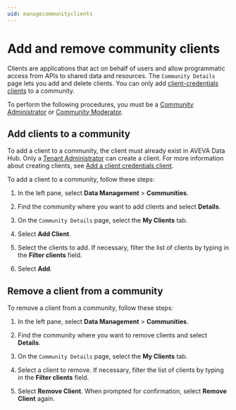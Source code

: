 ```yaml
---
uid: managecommunityclients
---
```


# Add and remove community clients

Clients are applications that act on behalf of users and allow programmatic access from APIs to shared data and resources. The `Community Details` page lets you add and delete clients. You can only add [client-credentials clients](xref:ccClients) to a community.

To perform the following procedures, you must be a [Community Administrator](xref:communityroles#community-administrator) or [Community Moderator](xref:communityroles#community-moderator).

## Add clients to a community

To add a client to a community, the client must already exist in AVEVA Data Hub. Only a [Tenant Administrator](xref:communityroles#tenant-administrator) can create a client. For more information about creating clients, see [Add a client credentials client](xref:gpClientCredentialsClient).

To add a client to a community, follow these steps:

1. In the left pane, select **Data Management** > **Communities**.

1. Find the community where you want to add clients and select **Details**.

1. On the `Community Details` page, select the **My Clients** tab.

1. Select **Add Client**.

1. Select the clients to add. If necessary, filter the list of clients by typing in the **Filter clients** field.

1. Select **Add**.

## Remove a client from a community

To remove a client from a community, follow these steps:

1. In the left pane, select **Data Management** > **Communities**.

1. Find the community where you want to remove clients and select **Details**.

1. On the `Community Details` page, select the **My Clients** tab.

1. Select a client to remove. If necessary, filter the list of clients by typing in the **Filter clients** field. 

1. Select **Remove Client**. When prompted for confirmation, select **Remove Client** again.
